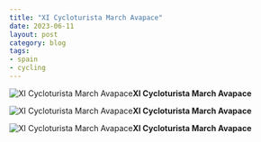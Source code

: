 ```yaml
---
title: "XI Cycloturista March Avapace"
date: 2023-06-11
layout: post
category: blog
tags:
- spain
- cycling
---
```



 ![XI Cycloturista March Avapace](/images/2023/2023-06-11-xi-cycloturista-march-avapace-5.jpg)**XI Cycloturista March Avapace**
<!--more-->


 ![XI Cycloturista March Avapace](/images/2023/2023-06-11-xi-cycloturista-march-avapace-6.jpg)**XI Cycloturista March Avapace**

 ![XI Cycloturista March Avapace](/images/2023/2023-06-11-xi-cycloturista-march-avapace-3.jpg)**XI Cycloturista March Avapace**

